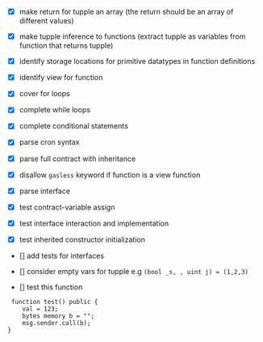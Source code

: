 - [x] make return for tupple an array (the return should be an array of different values)
- [x] make tupple inference to functions (extract tupple as variables from function that returns tupple)
- [x] identify storage locations for primitive datatypes in function definitions
- [x] identify view for function

- [x] cover for loops
- [x] complete while loops
- [x] complete conditional statements

- [x] parse cron syntax

- [x] parse full contract with inheritance

- [x] disallow `gasless` keyword if function is a view function

- [x] parse interface

- [x] test contract-variable assign

- [x] test interface interaction and implementation

- [x] test inherited constructor initialization

- [] add tests for interfaces

- [] consider empty vars for tupple e.g `(bool _s, , uint j) = (1,2,3)`

- [] test this function

```
 function test() public {
    val = 123;
    bytes memory b = "";
    msg.sender.call(b);
}
```
